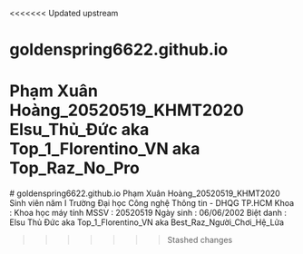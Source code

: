 <<<<<<< Updated upstream
# goldenspring6622.github.io
Phạm Xuân Hoàng_20520519_KHMT2020 
Elsu_Thủ_Đức aka Top_1_Florentino_VN aka Top_Raz_No_Pro 
=======
﻿# goldenspring6622.github.io
Phạm Xuân Hoàng_20520519_KHMT2020
Sinh viên năm I Trường Đại học Công nghệ Thông tin - DHQG TP.HCM
Khoa : Khoa học máy tính
MSSV : 20520519
Ngày sinh : 06/06/2002
Biệt danh : Elsu Thủ Đức aka Top_1_Florentino_VN aka Best_Raz_Người_Chơi_Hệ_Lửa
>>>>>>> Stashed changes
